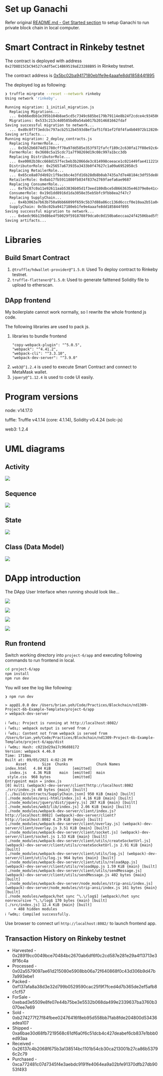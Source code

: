 # Set up Ganachi
Refer original [README.md - Get Started section](README-default.md#getting-started) to setup Ganachi to run private block chain in local computer.

# Smart Contract in Rinkeby testnet
The contract is deployed with address `0x27D8D15CbC94527cAdf5eC14B69519aE23288B95` in Rinkeby testnet.

The contract address is [0x5bc02ba9417180eb1fe9e4aaafe8dd185844f895](https://rinkeby.etherscan.io/address/0x5bc02ba9417180eb1fe9e4aaafe8dd185844f895#code)

The deployed log as following:

```bash
❯ truffle mirgrate --reset --network rinkeby
Using network 'rinkeby'.

Running migration: 1_initial_migration.js
  Replacing Migrations...
  ... 0xb66edbb1e395b104b8ae5cd5c7349c685be179b79114e8b24f2cdce4c934506a
  Migrations: 0x533c213c4d0585bd0a54ab017b2014681662fdaf
Saving successful migration to network...
  ... 0xd0c0f7f3edcbc797acb2512b4593d8ef3af51f81ef2f8f4fa4b04972b12820c3
Saving artifacts...
Running migration: 2_deploy_contracts.js
  Replacing FarmerRole...
  ... 0x5b52b6874d51780cff70a97dd585e353f972fafcf189c2c630fa17f08e92c6c6
  FarmerRole: 0x3608c5a15cdc71a7f98269d19c08c997a1bcc3db
  Replacing DistributorRole...
  ... 0xe0002b38cc668d157fecbeb3b2066de3c814998ceeace1c021449fae41122166
  DistributorRole: 0x25657a673935a3433b0f47627c1a09a6952058c5
  Replacing RetailerRole...
  ... 0x65ce8a07d4b92c1f9acbbc4e3fd16b28db8b0ab7435a7d7e48184c3df55de881
  RetailerRole: 0x0ab17fb5911880fb034f837e2769faefa6ae9687
  Replacing ConsumerRole...
  ... 0xfbc87c0a11e92611aab53836b05d1f3eed180dbce5d8663635e46379e8e41c4b
  ConsumerRole: 0x19d1dd8916d1da3058e35eb5bfc9fbb8ea2f47c7
  Replacing SupplyChain...
  ... 0x4b3063a7b63b750a9bb66099f659c5b37d88a86cc136d6cccf0e10aa2b51a0ce
  SupplyChain: 0x5bc02ba9417180eb1fe9e4aaafe8dd185844f895
Saving successful migration to network...
  ... 0x6edc96b139d86e4f50029f5918708f9dca0c0d150ba6eccaa24f42506bad5f5c
Saving artifacts...
```

# Libraries

## Build Smart Contract
1. `@truffle/hdwallet-provider@^1.5.0`: Used To deploy contract to Rinkeby testnet.
2. `truffle-flattener@^1.5.0`: Used to generate falttened Solidity file to upload to etherscan.

## DApp frontend

My boilerplate cannot work normally, so I rewrite the whole frontend js code.

The following libraries are used to pack js.

1. libraries to bundle frontend
    ```
    "copy-webpack-plugin": "^5.0.5",
    "webpack": "^4.41.2",
    "webpack-cli": "^3.3.10",
    "webpack-dev-server": "^3.9.0"
    ```
2. `web3@^1.2.4` is used to execute Smart Contract and connect to MetaMask wallet.
3. `jquery@^1.12.4` is used to code UI easily.

# Program versions
node: v14.17.0

tuffle: Truffle v4.1.14 (core: 4.1.14), Solidity v0.4.24 (solc-js)

web3: 1.2.4

# UML diagrams

## Activity
![](images/supply-chain-diagram-Activity.drawio.png)
## Sequence
![](images/supply-chain-diagram-Sequence.drawio.png)

## State
![](images/supply-chain-diagram-State.drawio.png)

## Class (Data Model)
![](images/supply-chain-diagram-Class.drawio.png)


# DApp introduction

The DApp User Interface when running should look like...

![](images/my_ftc_product_overview.png)

![](images/my_ftc_farm_details.png)

![](images/my_ftc_product_details.png)

![](images/my_ftc_transaction_history.png)


## Run frontend

Switch working directory into `project-6/app` and executing following commands to run frontend in local.

```bash
cd project-6/app
npm install
npm run dev
```

You will see the log like following:

```
❯ npm run dev

> app@1.0.0 dev /Users/brian.yeh/Code/Practices/Blockchain/nd1309-Project-6b-Example-Template/project-6/app
> webpack-dev-server

ℹ ｢wds｣: Project is running at http://localhost:8082/
ℹ ｢wds｣: webpack output is served from /
ℹ ｢wds｣: Content not from webpack is served from /Users/brian.yeh/Code/Practices/Blockchain/nd1309-Project-6b-Example-Template/project-6/app/dist
ℹ ｢wdm｣: Hash: c021bd29a17c96d88172
Version: webpack 4.46.0
Time: 1718ms
Built at: 09/05/2021 4:02:28 PM
     Asset       Size  Chunks             Chunk Names
index.html   4.84 KiB          [emitted]  
  index.js   4.36 MiB    main  [emitted]  main
 style.css  968 bytes          [emitted]  
Entrypoint main = index.js
[0] multi (webpack)-dev-server/client?http://localhost:8082 ./src/index.js 40 bytes {main} [built]
[../build/contracts/SupplyChain.json] 950 KiB {main} [built]
[./node_modules/ansi-html/index.js] 4.16 KiB {main} [built]
[./node_modules/jquery/dist/jquery.js] 287 KiB {main} [built]
[./node_modules/web3/lib/index.js] 2.06 KiB {main} [built]
[./node_modules/webpack-dev-server/client/index.js?http://localhost:8082] (webpack)-dev-server/client?http://localhost:8082 4.29 KiB {main} [built]
[./node_modules/webpack-dev-server/client/overlay.js] (webpack)-dev-server/client/overlay.js 3.51 KiB {main} [built]
[./node_modules/webpack-dev-server/client/socket.js] (webpack)-dev-server/client/socket.js 1.53 KiB {main} [built]
[./node_modules/webpack-dev-server/client/utils/createSocketUrl.js] (webpack)-dev-server/client/utils/createSocketUrl.js 2.91 KiB {main} [built]
[./node_modules/webpack-dev-server/client/utils/log.js] (webpack)-dev-server/client/utils/log.js 964 bytes {main} [built]
[./node_modules/webpack-dev-server/client/utils/reloadApp.js] (webpack)-dev-server/client/utils/reloadApp.js 1.59 KiB {main} [built]
[./node_modules/webpack-dev-server/client/utils/sendMessage.js] (webpack)-dev-server/client/utils/sendMessage.js 402 bytes {main} [built]
[./node_modules/webpack-dev-server/node_modules/strip-ansi/index.js] (webpack)-dev-server/node_modules/strip-ansi/index.js 161 bytes {main} [built]
[./node_modules/webpack/hot sync ^\.\/log$] (webpack)/hot sync nonrecursive ^\.\/log$ 170 bytes {main} [built]
[./src/index.js] 12.4 KiB {main} [built]
    + 488 hidden modules
ℹ ｢wdm｣: Compiled successfully.

```

Use browser to connect url `http://localhost:8082/` to launch frontend app.

## Transaction History on Rinkeby testnet

- Harvested - 0x28919cc0049bce70484bc2670ab6df6f0c2cd587e281e29a4f13713e38f16c4a
- Processed - 0x02a5579097ae61d215080e5908bb06a72f640868f0c43d306b9d47b7a993ebe1
- Packed - 0xf137afa8a38d3e32d799b0529590cac25f9f7fced4d7b365de2ef5afb8c1cf57
- ForSale - 0xebad3e5509e8fe07e44b75be3e5532b068da499e2339637ba3760b3070ee7e69
- Sold - 0xb274277f27f84fbee02476416f8eb95d558bb7fab8fde204800d53436adea107
- Shipped - 0xa6bae30d68fb7219568c61df6a0f6c51dcb4c427deabef6cb837e1bbb0ed93aa
- Received - 0x26137c4b2068f675b3a138514bc1101b54cb30ca213001b27ca86b53796c2c79
- Purchased - 0xca772481c07d7345f4e3aebdc9191fe4064ea9a02bfe91370dfb27db9053f493
